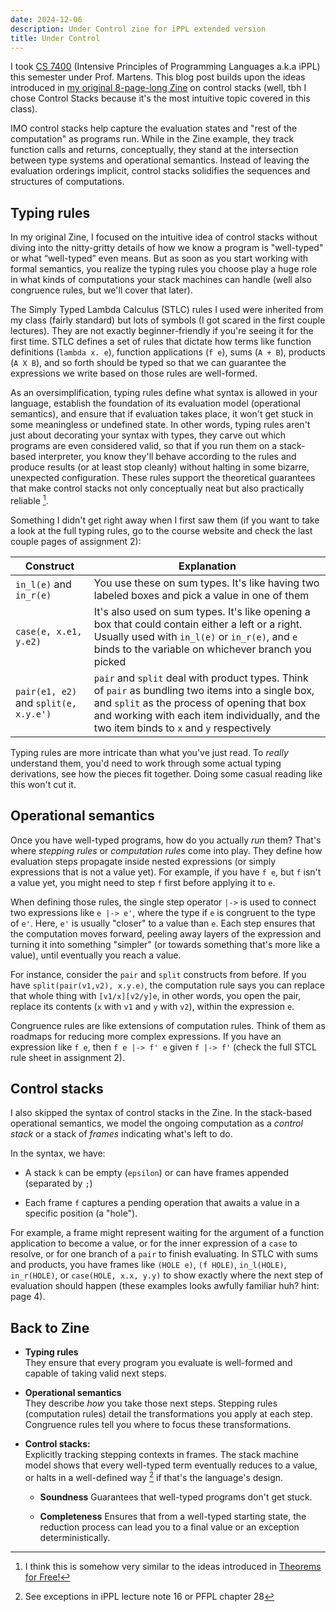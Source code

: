 ```yaml
---
date: 2024-12-06
description: Under Control zine for iPPL extended version
title: Under Control
---
```


I took [CS 7400](https://ccs.neu.edu/~cmartens/Courses/7400-f24/index.html) (Intensive Principles of Programming Languages a.k.a iPPL) this semester under Prof. Martens.
This blog post builds upon the ideas introduced in [my original 8-page-long Zine](../assets/static/doc/ctrl.pdf) on control stacks (well, tbh I chose Control Stacks because it's the most intuitive topic covered in this class).

IMO control stacks help capture the evaluation states and "rest of the computation" as programs run.
While in the Zine example, they track function calls and returns, conceptually, they stand at the intersection between type systems and operational semantics.
Instead of leaving the evaluation orderings implicit, control stacks solidifies the sequences and structures of computations.

## Typing rules

In my original Zine, I focused on the intuitive idea of control stacks without diving into the nitty-gritty details of how we know a program is "well-typed" or what “well-typed” even means.
But as soon as you start working with formal semantics, you realize the typing rules you choose play a huge role in what kinds of computations your stack machines can handle (well also congruence rules, but we'll cover that later).

The Simply Typed Lambda Calculus (STLC) rules I used were inherited from my class (fairly standard)
but lots of symbols (I got scared in the first couple lectures).
They are not exactly beginner-friendly if you're seeing it for the first time.
STLC defines a set of rules that dictate how terms like function definitions (`lambda x. e`), function applications (`f e`), sums (`A + B`), products (`A X B`), and so forth should be typed so that we can guarantee the expressions we write based on those rules are well-formed.

As an oversimplification, typing rules define what syntax is allowed in your language, establish the foundation of its evaluation model (operational semantics), and ensure that if evaluation takes place, it won't get stuck in some meaningless or undefined state.
In other words, typing rules aren't just about decorating your syntax with types, they carve out which programs are even considered valid, so that if you run them on a stack-based interpreter, you know they'll behave according to the rules and produce results (or at least stop cleanly) without halting in some bizarre, unexpected configuration.
These rules support the theoretical guarantees that make control stacks not only conceptually neat but also practically reliable [^1].

[^1]: I think this is somehow very similar to the ideas introduced in [Theorems for Free!](https://people.mpi-sws.org/~dreyer/tor/papers/wadler.pdf)

Something I didn't get right away when I first saw them (if you want to take a look at the full typing rules, go to the course website and check the last couple pages of assignment 2):

| Construct                             | Explanation                                                                                                                                                                                                                                     |
| ------------------------------------- | ----------------------------------------------------------------------------------------------------------------------------------------------------------------------------------------------------------------------------------------------- |
| `in_l(e)` and `in_r(e)`               | You use these on sum types. It's like having two labeled boxes and pick a value in one of them                                                                                                                                                  |
| `case(e, x.e1, y.e2)`                 | It's also used on sum types. It's like opening a box that could contain either a left or a right. Usually used with `in_l(e)` or `in_r(e)`, and `e` binds to the variable on whichever branch you picked                                        |
| `pair(e1, e2)` and `split(e, x.y.e')` | `pair` and `split` deal with product types. Think of `pair` as bundling two items into a single box, and `split` as the process of opening that box and working with each item individually, and the two item binds to `x` and `y` respectively |

Typing rules are more intricate than what you've just read.
To _really_ understand them, you'd need to work through some actual typing derivations, see how the pieces fit together.
Doing some casual reading like this won't cut it.

## Operational semantics

Once you have well-typed programs, how do you actually _run_ them? That's where _stepping rules_ or _computation rules_ come into play.
They define how evaluation steps propagate inside nested expressions (or simply expressions that is not a value yet).
For example, if you have `f e`, but `f` isn't a value yet, you might need to step `f` first before applying it to `e`.

When defining those rules, the single step operator `|->` is used to connect two expressions like `e |-> e'`,
where the type if `e` is congruent to the type of `e'`. Here, `e'` is usually "closer" to a value than `e`.
Each step ensures that the computation moves forward, peeling away layers of the expression and turning it into something "simpler" (or towards something that's more like a value),
until eventually you reach a value.

For instance, consider the `pair` and `split` constructs from before.
If you have `split(pair(v1,v2), x.y.e)`, the computation rule says you can replace that whole thing with `[v1/x][v2/y]e`,
in other words, you open the pair, replace its contents (`x` with `v1` and `y` with `v2`), within the expression `e`.

Congruence rules are like extensions of computation rules.
Think of them as roadmaps for reducing more complex expressions.
If you have an expression like `f e`, then `f e |-> f' e` given `f |-> f'` (check the full STCL rule sheet in assignment 2).

## Control stacks

I also skipped the syntax of control stacks in the Zine.
In the stack-based operational semantics, we model the ongoing computation as a _control stack_ or a stack of _frames_ indicating what's left to do.

In the syntax, we have:

- A stack `k` can be empty (`epsilon`) or can have frames appended (separated by `;`)

- Each frame `f` captures a pending operation that awaits a value in a specific position (a "hole").

For example, a frame might represent waiting for the argument of a function application to become a value,
or for the inner expression of a `case` to resolve, or for one branch of a `pair` to finish evaluating.
In STLC with sums and products, you have frames like `(HOLE e)`, `(f HOLE)`, `in_l(HOLE)`, `in_r(HOLE)`, or `case(HOLE, x.x, y.y)`
to show exactly where the next step of evaluation should happen (these examples looks awfully familiar huh? hint: page 4).

## Back to Zine

- **Typing rules**\
  They ensure that every program you evaluate is well-formed and capable of taking valid next steps.

- **Operational semantics**\
  They describe _how_ you take those next steps.
  Stepping rules (computation rules) detail the transformations you apply at each step.
  Congruence rules tell you where to focus these transformations.

- **Control stacks:**\
  Explicitly tracking stepping contexts in frames.
  The stack machine model shows that every well-typed term eventually reduces to a value, or halts in a well-defined way [^2] if that's the language's design.

  - **Soundness**
    Guarantees that well-typed programs don't get stuck.

  - **Completeness**
    Ensures that from a well-typed starting state, the reduction process can lead you to a final value or an exception deterministically.

[^2]: See exceptions in iPPL lecture note 16 or PFPL chapter 28
